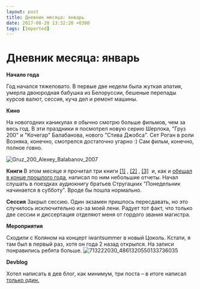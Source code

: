 ```yaml
---
layout: post
title: Дневник месяца: январь
date: 2017-08-20 13:32:20 +0300
tags: [Imported]
---
```

# Дневник месяца: январь

**Начало года**

Год начался тяжеловато. В первые две недели была жуткая апатия, умерла двоюродная бабушка из Белоруссии, бешеные перепады курсов валют, сессия, куча дел и ремонт машины.

**Кино**

На новогодних каникулах я обычно смотрю больше фильмов, чем за весь год. В эти праздники я посмотрел новую серию Шерлока, "Груз 200" и "Кочегар" Балабанова, нового "Стива Джобса". Сет Роган в роли Возняка, конечно, смотрелся достаточно угарно :) Сам фильм, конечно, полное говно.

![Gruz_200_Alexey_Balabanov_2007](https://vlaim.s3.amazonaws.com/uploads/2016/01/Gruz_200_Alexey_Balabanov_2007.gif)

**Книги**
В этом месяце я прочитал три книги  [[1]](https://blog.alexeyev.me/2016/01/fenomen-chgk/ "Книга #01: А. Корин – Феномен «Что? Где? Когда?»") , [[2]](https://blog.alexeyev.me/2016/01/the-simpsons-and-philosophy/ "Книга #02: Раджа Халвани, Эон Скобл – «Симпсоны» как философия") , [[3]](https://blog.alexeyev.me/2016/01/freakonomics/ "Книга #03: Стивен Дабнер, Стивен Левитт – Фрикономика")  и, как и [обещал в конце прошлого года](https://blog.alexeyev.me/2015/12/30-books-2016/ "2016: 30 книг"), написал по ним небольшие отчеты.
Начал слушать в поездках аудиокнигу братьев Стругацких "Понедельник начинается в субботу". Вроде бы пошла нормально. 

**Сессия**
Закрыл сессию. Один экзамен пришлось пересдавать, но это случилось исключительно из-за моей лени. Радует тот факт, что только две сессии и диссертация отделяют меня от гордого звания магистра.

**Мероприятия**

Сходили с Коляном на концерт iwantsummer в новый Цоколь. Кстати, я там был в первый раз, хотя он года 2 назад открылся. На записи понравились ребята больше.
![713222030_4861320550133736035](https://vlaim.s3.amazonaws.com/uploads/2016/01/713222030_4861320550133736035-1024x716.jpg)

**Devblog**

Хотел написать в дев блог, как минимум, три поста – в итоге написал [только один.](http://dev.alexeyev.me/sql/2016/01/22/sql-mode-changes.html)